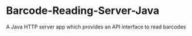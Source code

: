 # Barcode-Reading-Server-Java
A Java HTTP server app which provides an API interface to read barcodes
